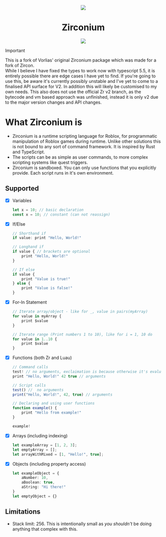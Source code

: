 <div align="center">
	<img src="https://i.imgur.com/pPwm8wc.png"/>
</div>
<div align="center">
	<h1>Zirconium</h1>
        <a href="https://www.npmjs.com/package/@cwyvern/zirconium">
		<img src="https://badge.fury.io/js/%40cwyvern%2Fzirconium.svg"></img>
	</a>
</div>

> [!IMPORTANT]
> This is a fork of Vorlias' original Zirconium package which was made for a fork of Zircon. <br/>
> While I believe I have fixed the types to work now with typescript 5.5, it is entirely possible there are edge cases I have yet to find.
> If you're going to use this, be aware it's currently possibly unstable and I've yet to come to a finalised API surface for V2. In addition this will likely be customised to my own needs.
> This also does not use the official Zr v2 branch, as the bytecode and vm based approach was unfinished, instead it is only v2 due to the major version changes and API changes.

# What Zirconium is
- Zirconium is a runtime scripting language for Roblox, for programmatic manipulation of Roblox games during runtime. Unlike other solutions this is not bound to any sort of command framework. It is inspired by Rust and TypeScript.
- The scripts can be as simple as user commands, to more complex scripting systems like quest triggers.
- Zirconium is sandboxed. You can only use functions that you explicitly provide. Each script runs in it's own environment.

## Supported
- [x] Variables
    ```ts
    let x = 10; // basic declaration
    const x = 10; // constant (can not reassign)
    ```
- [x] If/Else
    ```ts
    // Shorthand if
    if value: print "Hello, World!"

    // Longhand if
    if value { // brackets are optional
        print "Hello, World!"
    }

    // If else
    if value {
        print "Value is true!"
    } else {
        print "Value is false!"
    }
    ```
- [x] For-In Statement
    ```ts
    // Iterate array/object - like for _, value in pairs(myArray)
    for value in myArray {
        print $value
    }

    // Iterate range (Print numbers 1 to 10), like for i = 1, 10 do
    for value in 1..10 {
        print $value
    }
    ```

- [x] Functions (both Zr and Luau)
    ```ts
    // Command calls
    test! // no arguments, exclaimation is because otherwise it's evaluated as the variable itself
    print "Hello, World!" 42 true // arguments

    // Script calls
    test() //  no arguments
    print("Hello, World!", 42, true) // arguments

    // Declaring and using user functions
    function example() {
        print "Hello from example!"
    }

    example!
    ```

- [x] Arrays (including indexing)
    ```ts
    let exampleArray = [1, 2, 3];
    let emptyArray = [];
    let arrayWithMixed = [1, "Hello!", true];
    ```

- [x] Objects (including property access)
    ```ts
    let exampleObject = {
        aNumber: 10,
        aBoolean: true,
        aString: "Hi there!"
    }
    let emptyObject = {}
    ```

## Limitations
- Stack limit: 256. This is intentionally small as _you shouldn't_ be doing anything that complex with this.
